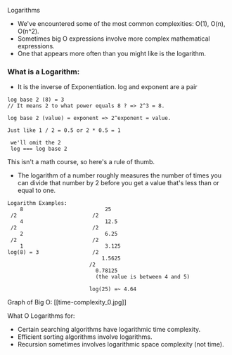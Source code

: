 Logarithms

- We've encountered some of the most common complexities: O(1), O(n), O(n^2).
- Sometimes big O expressions involve more complex mathematical expressions.
- One that appears more often than you might like is the logarithm.



### What is a Logarithm:
- It is the inverse of Exponentiation. log and exponent are a pair
```
log base 2 (8) = 3 
// It means 2 to what power equals 8 ? => 2^3 = 8.

log base 2 (value) = exponent => 2^exponent = value.

Just like 1 / 2 = 0.5 or 2 * 0.5 = 1

 we'll omit the 2 
 log === log base 2
```

This isn't a math course, so here's a rule of thumb.
- The logarithm of a number roughly measures the number of times you can divide that number by 2 before you get a value that's less than or equal to one.
```
Logarithm Examples:
    8                          25
 /2                        /2
    4                          12.5
 /2                        /2   
    2                          6.25
 /2                        /2
    1                          3.125
log(8) = 3                 /2
                              1.5625
                          /2  
                            0.78125
                            (the value is between 4 and 5)

						  log(25) =~ 4.64
```

Graph of Big O:
[[time-complexity_0.jpg]]


 What O Logarithms for:
 - Certain searching algorithms have logarithmic time complexity.
 - Efficient sorting algorithms involve logarithms.
 - Recursion sometimes involves logarithmic space complexity (not time).
